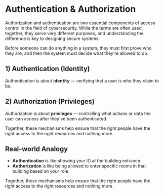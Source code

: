 <h1>Authentication & Authorization</h1>

<p>
  Authorization and authentication are two essential components of access control in the field of cybersecurity. 
  While the terms are often used together, they serve very different purposes, and understanding the difference is key to designing secure systems.
</p>

<p>
  Before someone can do anything in a system, they must first prove who they are, and then the system must decide what they're allowed to do.
</p>

<h2>1) Authentication (Identity)</h2>
<p>
  Authentication is about <strong>identity</strong> — verifying that a user is who they claim to be.
</p>

<h2>2) Authorization (Privileges)</h2>
<p>
  Authorization is about <strong>privileges</strong> — controlling what actions or data the user can access after they've been authenticated.
</p>

<p>
  Together, these mechanisms help ensure that the right people have the right access to the right resources and nothing more.
</p>

<h2>Real-world Analogy</h2>
<ul>
  <li><strong>Authentication</strong> is like showing your ID at the building entrance.</li>
  <li><strong>Authorization</strong> is like being allowed to enter specific rooms in that building based on your role.</li>
</ul>

<p>
  Together, these mechanisms help ensure that the right people have the right access to the right resources and nothing more.
</p>


